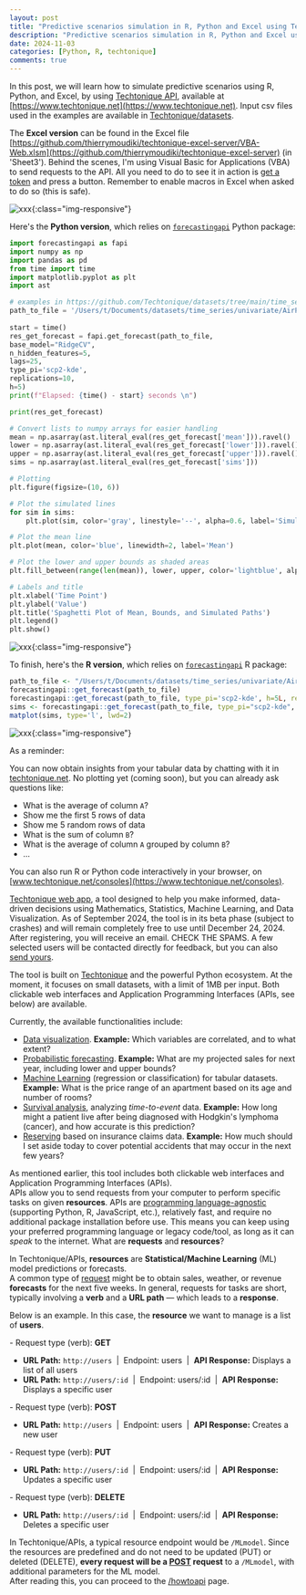```yaml
---
layout: post
title: "Predictive scenarios simulation in R, Python and Excel using Techtonique API"
description: "Predictive scenarios simulation in R, Python and Excel using Techtonique API"
date: 2024-11-03
categories: [Python, R, techtonique]
comments: true
---
```


In this post, we will learn how to simulate predictive scenarios using R, Python, and Excel, by using  [Techtonique API](https://www.techtonique.net/docs), available at [https://www.techtonique.net](https://www.techtonique.net). Input csv files used in the examples are available in [Techtonique/datasets](https://github.com/Techtonique/datasets). 

The **Excel version** can be found in the Excel file [https://github.com/thierrymoudiki/techtonique-excel-server/VBA-Web.xlsm](https://github.com/thierrymoudiki/techtonique-excel-server) (in 'Sheet3'). Behind the scenes, I'm using Visual Basic for Applications (VBA) to send requests to the API. All you need to do to see it in action is [get a token](https://www.techtonique.net/token) and press a button. Remember to enable macros in Excel when asked to do so (this is safe).

![xxx]({{base}}/images/2024-11-03/2024-11-03-image1.png){:class="img-responsive"}  

Here's the **Python version**, which relies on [`forecastingapi`](https://techtonique.github.io/techtonique_api_py/forecastingapi/forecastingapi.html) Python package: 

```Python
import forecastingapi as fapi
import numpy as np
import pandas as pd 
from time import time
import matplotlib.pyplot as plt
import ast 

# examples in https://github.com/Techtonique/datasets/tree/main/time_series        
path_to_file = '/Users/t/Documents/datasets/time_series/univariate/AirPassengers.csv' 
    
start = time() 
res_get_forecast = fapi.get_forecast(path_to_file,     
base_model="RidgeCV",
n_hidden_features=5,
lags=25,
type_pi='scp2-kde',
replications=10,
h=5)
print(f"Elapsed: {time() - start} seconds \n")

print(res_get_forecast)

# Convert lists to numpy arrays for easier handling
mean = np.asarray(ast.literal_eval(res_get_forecast['mean'])).ravel()
lower = np.asarray(ast.literal_eval(res_get_forecast['lower'])).ravel()
upper = np.asarray(ast.literal_eval(res_get_forecast['upper'])).ravel()
sims = np.asarray(ast.literal_eval(res_get_forecast['sims']))

# Plotting
plt.figure(figsize=(10, 6))

# Plot the simulated lines
for sim in sims:
    plt.plot(sim, color='gray', linestyle='--', alpha=0.6, label='Simulations' if 'Simulations' not in plt.gca().get_legend_handles_labels()[1] else "")

# Plot the mean line
plt.plot(mean, color='blue', linewidth=2, label='Mean')

# Plot the lower and upper bounds as shaded areas
plt.fill_between(range(len(mean)), lower, upper, color='lightblue', alpha=0.2, label='Confidence Interval')

# Labels and title
plt.xlabel('Time Point')
plt.ylabel('Value')
plt.title('Spaghetti Plot of Mean, Bounds, and Simulated Paths')
plt.legend()
plt.show()
```

![xxx]({{base}}/images/2024-11-03/2024-11-03-image2.png){:class="img-responsive"}


To finish, here's the **R version**, which relies on [`forecastingapi`](https://techtonique.github.io/techtonique_api_r/index.html) R package: 

```R
path_to_file <- "/Users/t/Documents/datasets/time_series/univariate/AirPassengers.csv"
forecastingapi::get_forecast(path_to_file)
forecastingapi::get_forecast(path_to_file, type_pi='scp2-kde', h=5L, replications=10L)
sims <- forecastingapi::get_forecast(path_to_file, type_pi="scp2-kde", replications=10L)$sims
matplot(sims, type='l', lwd=2)
```

![xxx]({{base}}/images/2024-11-03/2024-11-03-image3.png){:class="img-responsive"}

As a reminder: 

You can now obtain insights from your tabular data by chatting with it in [techtonique.net](https://www.techtonique.net). No plotting yet (coming soon), but you can already ask questions like:

- What is the average of column `A`?
- Show me the first 5 rows of data
- Show me 5 random rows of data
- What is the sum of column `B`?
- What is the average of column `A` grouped by column `B`?
- ...

You can also run R or Python code interactively in your browser, on [www.techtonique.net/consoles](https://www.techtonique.net/consoles). 

[Techtonique web app](https://www.techtonique.net/), a tool designed to help you make informed, data-driven decisions using Mathematics, Statistics, Machine Learning, and Data Visualization. As of September 2024, the tool is in its beta phase (subject to crashes) and will remain completely free to use until December 24, 2024. 
After registering, you will receive an email. CHECK THE SPAMS.
A few selected users will be contacted directly for feedback, but you can also [send yours](https://forms.gle/aLHoi9roQy4s5RM99).  

The tool is built on [Techtonique](https://github.com/Techtonique) and the powerful Python ecosystem. At the moment, it focuses on small datasets, with a limit of 1MB per input. Both clickable web interfaces and Application Programming Interfaces (APIs, see below) are available.

Currently, the available functionalities include:

- [Data visualization](https://en.wikipedia.org/wiki/Data_and_information_visualization). **Example:** Which variables are correlated, and to what extent?
- [Probabilistic forecasting](https://en.wikipedia.org/wiki/Probabilistic_forecasting). **Example:** What are my projected sales for next year, including lower and upper bounds?
- [Machine Learning](https://en.wikipedia.org/wiki/Machine_learning) (regression or classification) for tabular datasets. **Example:** What is the price range of an apartment based on its age and number of rooms?
- [Survival analysis](https://en.wikipedia.org/wiki/Survival_analysis), analyzing *time-to-event* data. **Example:** How long might a patient live after being diagnosed with Hodgkin's lymphoma (cancer), and how accurate is this prediction?
- [Reserving](https://en.wikipedia.org/wiki/Chain-ladder_method) based on insurance claims data. **Example:** How much should I set aside today to cover potential accidents that may occur in the next few years?

As mentioned earlier, this tool includes both clickable web interfaces and Application Programming Interfaces (APIs).  
APIs allow you to send requests from your computer to perform specific tasks on given **resources**. APIs are [programming language-agnostic](https://curlconverter.com/) (supporting Python, R, JavaScript, etc.), relatively fast, and require no additional package installation before use. This means you can keep using your preferred programming language or legacy code/tool, as long as it can *speak* to the internet.  What are **requests** and **resources**?

In Techtonique/APIs, **resources** are **Statistical/Machine Learning** (ML) model predictions or forecasts.  
A common type of [request](https://en.wikipedia.org/wiki/Representational_state_transfer) might be to obtain sales, weather, or revenue **forecasts** for the next five weeks. In general, requests for tasks are short, typically involving a **verb** and a **URL path** — which leads to a **response**.

Below is an example. In this case, the **resource** we want to manage is a list of **users**.

<p>- Request type (verb): <strong>GET</strong></p>
<ul>
    <li><strong>URL Path:</strong> <code>http://users</code> &nbsp;|&nbsp; Endpoint: users &nbsp;|&nbsp; <strong>API Response:</strong> Displays a list of all users</li>
    <li><strong>URL Path:</strong> <code>http://users/:id</code> &nbsp;|&nbsp; Endpoint: users/:id &nbsp;|&nbsp; <strong>API Response:</strong> Displays a specific user</li>
</ul>

<p>- Request type (verb): <strong>POST</strong></p>
<ul>
    <li><strong>URL Path:</strong> <code>http://users</code> &nbsp;|&nbsp; Endpoint: users &nbsp;|&nbsp; <strong>API Response:</strong> Creates a new user</li>
</ul>  

<p>- Request type (verb): <strong>PUT</strong></p>
<ul>
    <li><strong>URL Path:</strong> <code>http://users/:id</code> &nbsp;|&nbsp; Endpoint: users/:id &nbsp;|&nbsp; <strong>API Response:</strong> Updates a specific user</li>
</ul>

<p>- Request type (verb): <strong>DELETE</strong></p>
<ul>
    <li><strong>URL Path:</strong> <code>http://users/:id</code> &nbsp;|&nbsp; Endpoint: users/:id &nbsp;|&nbsp; <strong>API Response:</strong> Deletes a specific user</li>
</ul>

In Techtonique/APIs, a typical resource endpoint would be `/MLmodel`. Since the resources are predefined and do not need to be updated (PUT) or deleted (DELETE), **every request will be a [POST](https://en.wikipedia.org/wiki/Representational_state_transfer) request** to a `/MLmodel`, with additional parameters for the ML model.  
After reading this, you can proceed to the [/howtoapi](https://www.techtonique.net/howtoapi) page.



